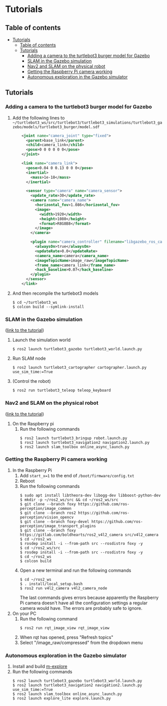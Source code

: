 # Tutorials

## Table of contents
- [Tutorials](#tutorials)
    - [Table of contents](#table-of-contents)
    - [Tutorials](#tutorials-1)
        - [Adding a camera to the turtlebot3 burger model for Gazebo](#adding-a-camera-to-the-turtlebot3-burger-model-for-gazebo)
        - [SLAM in the Gazebo simulation](#slam-in-the-gazebo-simulation)
        - [Nav2 and SLAM on the physical robot](#nav2-and-slam-on-the-physical-robot)
        - [Getting the Raspberry Pi camera working](#getting-the-raspberry-pi-camera-working)
        - [Autonomous exploration in the Gazebo simulator](#autonomous-exploration-in-the-gazebo-simulator)

## Tutorials
### Adding a camera to the turtlebot3 burger model for Gazebo
1. Add the following lines to `~/turtlebot3_ws/src/turtlebot3/turtlebot3_simulations/turtlebot3_gazebo/models/turtlebot3_burger/model.sdf`
    ```xml
        <joint name="camera_joint" type="fixed">
          <parent>base_link</parent>
          <child>camera_link</child>
          <pose>0 0 0 0 0 0</pose>
        </joint>

        <link name="camera_link">
          <pose>0.04 0 0.13 0 0 0</pose>
          <inertial>
            <mass>1e-18</mass>
          </inertial>

          <sensor type="camera" name="camera_sensor">
            <update_rate>30</update_rate>
            <camera name="camera_name">
              <horizontal_fov>1.086</horizontal_fov>
              <image>
                <width>1920</width>
                <height>1080</height>
                <format>R8G8B8</format>
              </image>
            </camera>

            <plugin name="camera_controller" filename="libgazebo_ros_camera.so">
              <alwaysOn>true</alwaysOn>
              <updateRate>0.0</updateRate>
              <camera_name>camera</camera_name>
              <imageTopicName>image_raw</imageTopicName>
              <frame_name>camera_link</frame_name>
              <hack_baseline>0.07</hack_baseline>
            </plugin>
          </sensor>
        </link>
    ```
2. And then recompile the turtlebot3 models
    ```
    $ cd ~/turtlebot3_ws
    $ colcon build --symlink-install
    ```

### SLAM in the Gazebo simulation
([link to the tutorial](https://emanual.robotis.com/docs/en/platform/turtlebot3/slam_simulation/))
1. Launch the simulation world
    ```
    $ ros2 launch turtlebot3_gazebo turtlebot3_world.launch.py
    ```
2. Run SLAM node
    ```
    $ ros2 launch turtlebot3_cartographer cartographer.launch.py use_sim_time:=True
    ```
3. (Control the robot)
    ```
    $ ros2 run turtlebot3_teleop teleop_keyboard
    ```

### Nav2 and SLAM on the physical robot
([link to the tutorial](https://navigation.ros.org/tutorials/docs/navigation2_with_slam.html))
1. On the Raspberry pi
    1. Run the following commands 
        ```
        $ ros2 launch turtlebot3_bringup robot.launch.py
        $ ros2 launch turtlebot3_navigation2 navigation2.launch.py
        $ ros2 launch slam_toolbox online_async_launch.py
        ```

### Getting the Raspberry Pi camera working
1. In the Raspberry Pi
    1. Add `start_x=1` to the end of `/boot/firmware/config.txt`
    2. Reboot
    3. Run the following commands
        ```
        $ sudo apt install libtheora-dev libogg-dev libboost-python-dev
        $ mkdir -p ~/ros2_ws/src && cd ~/ros2_ws/src
        $ git clone --branch foxy https://github.com/ros-perception/image_common
        $ git clone --branch ros2 https://github.com/ros-perception/vision_opencv
        $ git clone --branch foxy-devel https://github.com/ros-perception/image_transport_plugins
        $ git clone --branch foxy https://gitlab.com/boldhearts/ros2_v4l2_camera src/v4l2_camera
        $ cd ~/ros2_ws
        $ rosdep install -i --from-path src --rosdistro foxy -y
        $ cd ~/ros2_ws/src
        $ rosdep install -i --from-path src --rosdistro foxy -y
        $ cd ~/ros2_ws
        $ colcon build
        ```
    4. Open a new terminal and run the following commands
        ```
        $ cd ~/ros2_ws
        $ . install/local_setup.bash
        $ ros2 run v4l2_camera v4l2_camera_node
        ```
        The last commands gives errors because apparently the Raspberry Pi camera doesn't have all the configuration settings a regular camera would have. The errors are probably safe to ignore.
2.  On your PC
    1.  Run the following command
        ```
        $ ros2 run rqt_image_view rqt_image_view
        ```
    2.  When rqt has opened, press "Refresh topics"
    3.  Select "/image_raw/compressed" from the dropdown menu 

### Autonomous exploration in the Gazebo simulator
1. Install and build [m-explore](https://github.com/robo-friends/m-explore-ros2)
2. Run the following commands
    ```
    $ ros2 launch turtlebot3_gazebo turtlebot3_world.launch.py
    $ ros2 launch turtlebot3_navigation2 navigation2.launch.py use_sim_time:=True
    $ ros2 launch slam_toolbox online_async_launch.py
    $ ros2 launch explore_lite explore.launch.py
    ```